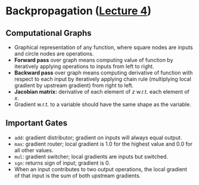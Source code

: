 # Backpropagation ([Lecture 4](http://cs231n.stanford.edu/slides/2018/cs231n_2018_lecture04.pdf))

## Computational Graphs
- Graphical representation of any function, where square nodes are inputs and circle nodes are operations.
- **Forward pass** over graph means computing value of function by iteratively applying operations to inputs from left to right.
- **Backward pass** over graph means computing derivative of function with respect to each input by iteratively applying chain rule (multiplying local gradient by upstream gradient) from right to left.
- **Jacobian matrix:** derivative of each element of $z$ w.r.t. each element of $x$.
- Gradient w.r.t. to a variable should have the same shape as the variable.


## Important Gates
- `add`: gradient distributor; gradient on inputs will always equal output.
- `max`: gradient router; local gradient is 1.0 for the highest value and 0.0 for all other values.
- `mul`: gradient switcher; local gradients are inputs but switched.
- `sgn`: returns sign of input; gradient is 0.
- When an input contributes to two output operations, the local gradient of that input is the sum of both upstream gradients.

